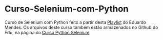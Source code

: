 # Curso-Selenium-com-Python
Curso de Selenium com Python feito a partir desta [Playlist](https://www.youtube.com/watch?v=PHHXksljGNA&amp;list=PLOQgLBuj2-3LqnMYKZZgzeC7CKCPF375B) do Eduardo Mendes.
Os arquivos deste curso também estão armazenados no Github do Edu, na página do [Curso Python Selenium](https://github.com/dunossauro/curso-python-selenium)
